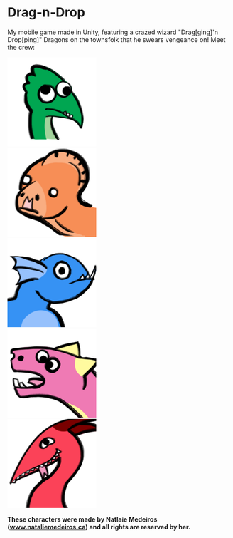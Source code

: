 # Drag-n-Drop
My mobile game made in Unity, featuring a crazed wizard "Drag[ging]'n Drop[ping]" Dragons on the townsfolk that he swears vengeance on! Meet the crew:

<div class="row">
  <div class="column">
    <img src="https://github.com/SplikStick/Drag-n-Drop/blob/master/Assets/portraits/portrait-spam.png" alt="drawing" title="This is Spamuel!" width="200"/>
  </div>
  <div class="column">
    <img src="https://github.com/SplikStick/Drag-n-Drop/blob/master/Assets/portraits/portrait-blenny.png" alt="drawing" title="This is Blenny!" width="200"/>
  </div>
  <div class="column">
    <img src="https://github.com/SplikStick/Drag-n-Drop/blob/master/Assets/portraits/portrait-toothy.png" alt="drawing" title="This is Toothy!" width="200"/>
  </div>
  <div class="column">
    <img src="https://github.com/SplikStick/Drag-n-Drop/blob/master/Assets/portraits/portrait-parold.png" alt="drawing" title="This is Parold!" width="200"/>
  </div>
  <div class="column">
    <img src="https://github.com/SplikStick/Drag-n-Drop/blob/master/Assets/portraits/portrait-noodle.png" alt="drawing" title="This is Noodle!" width="200"/>
  </div>
</div>



__These characters were made by Natlaie Medeiros (www.nataliemedeiros.ca) and all rights are reserved by her.__
